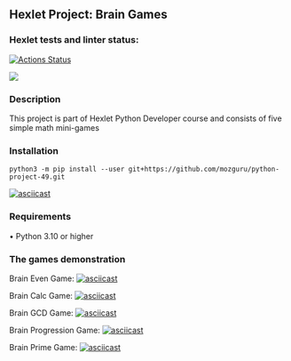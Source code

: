 ## Hexlet Project: Brain Games

### Hexlet tests and linter status:
[![Actions Status](https://github.com/mozguru/python-project-49/workflows/hexlet-check/badge.svg)](https://github.com/mozguru/python-project-49/actions)

<a href="https://codeclimate.com/github/mozguru/python-project-49/maintainability"><img src="https://api.codeclimate.com/v1/badges/c37cff58c062735768af/maintainability" /></a>

### Description
This project is part of Hexlet Python Developer course and consists of five simple math mini-games

### Installation
```
python3 -m pip install --user git+https://github.com/mozguru/python-project-49.git
```
[![asciicast](https://asciinema.org/a/WtIlp8ifG9tA74OF19VatQjYn.svg)](https://asciinema.org/a/WtIlp8ifG9tA74OF19VatQjYn)

### Requirements
• Python 3.10 or higher

### The games demonstration
Brain Even Game:
[![asciicast](https://asciinema.org/a/rpDy9mT6VrhMTNkuDbw7EtNpM.svg)](https://asciinema.org/a/rpDy9mT6VrhMTNkuDbw7EtNpM)

Brain Calc Game:
[![asciicast](https://asciinema.org/a/1X5yLOsZk5pRDszuYwnkIE5jk.svg)](https://asciinema.org/a/1X5yLOsZk5pRDszuYwnkIE5jk)

Brain GCD Game:
[![asciicast](https://asciinema.org/a/hFGppLa6pr40Hfh4b3XmLsKUG.svg)](https://asciinema.org/a/hFGppLa6pr40Hfh4b3XmLsKUG)

Brain Progression Game:
[![asciicast](https://asciinema.org/a/2TnGk5lLXb5J85GNWqU9M1wYO.svg)](https://asciinema.org/a/2TnGk5lLXb5J85GNWqU9M1wYO)

Brain Prime Game:
[![asciicast](https://asciinema.org/a/ndvmqPBblKSqQJUOWDblnaI6v.svg)](https://asciinema.org/a/ndvmqPBblKSqQJUOWDblnaI6v)
